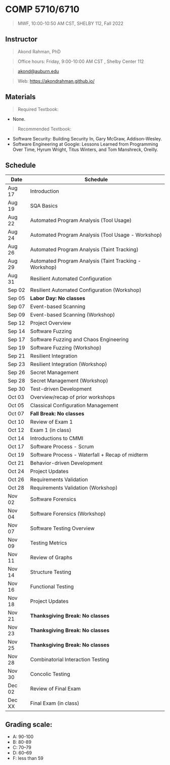 # COMP 5710/6710 
> MWF, 10:00-10:50 AM CST, SHELBY 112, Fall 2022

## Instructor 

> Akond Rahman, PhD 

> Office hours: Friday, 9:00-10:00 AM CST , Shelby Center 112 

> akond@auburn.edu 

> Web: https://akondrahman.github.io/ 




## Materials 

> Required Textbook: 
- None. 

> Recommended Textbook:  
- Software Security: Building Security In, Gary McGraw, Addison-Wesley.    
- Software Engineering at Google: Lessons Learned from Programming Over Time, Hyrum Wright, Titus Winters, and Tom Manshreck, Oreilly.    



## Schedule 


| Date    |  Schedule                                              |
|---------|--------------------------------------------------------|
| Aug 17  | Introduction                                           |
| Aug 19  | SQA Basics                                             |
| Aug 22  | Automated Program Analysis  (Tool Usage)               |
| Aug 24  | Automated Program Analysis  (Tool Usage - Workshop)    |
| Aug 26  | Automated Program Analysis  (Taint Tracking)           |
| Aug 29  | Automated Program Analysis  (Taint Tracking - Workshop)|
| Aug 31  | Resilient Automated Configuration                      |
| Sep 02  | Resilient Automated Configuration  (Workshop)          |
| Sep 05  | **Labor Day: No classes**                              |
| Sep 07  | Event-based Scanning                                   |
| Sep 09  | Event-based Scanning  (Workshop)                       |
| Sep 12  | Project Overview                                       |
| Sep 14  | Software Fuzzing                                       |
| Sep 17  | Software Fuzzing  and Chaos Engineering                |
| Sep 19  | Software Fuzzing  (Workshop)                           |
| Sep 21  | Resilient Integration                                  |
| Sep 23  | Resilient Integration    (Workshop)                    |
| Sep 26  | Secret Management                                      |
| Sep 28  | Secret Management   (Workshop)                         |  
| Sep 30  | Test-driven Development                                |                                             
| Oct 03  | Overview/recap of prior workshops                      |                 
| Oct 05  | Classical Configuration Management                     |
| Oct 07  | **Fall Break: No classes**                             |
| Oct 10  | Review of Exam 1                                       |
| Oct 12  | Exam 1 (in class)                                      |
| Oct 14  | Introductions to CMMI                                  |
| Oct 17  | Software Process - Scrum                               |
| Oct 19  | Software Process - Waterfall   + Recap of midterm      |
| Oct 21  | Behavior-driven Development                            |    
| Oct 24  | Project Updates                                        |
| Oct 26  | Requirements Validation                                |
| Oct 28  | Requirements Validation   (Workshop)                   |
| Nov 02  | Software Forensics                                     |
| Nov 04  | Software Forensics   (Workshop)                        |
| Nov 07  | Software Testing Overview                              |
| Nov 09  | Testing Metrics                                        |
| Nov 11  | Review of Graphs                                       |
| Nov 14  | Structure Testing                                      |
| Nov 16  | Functional Testing                                     |
| Nov 18  | Project Updates                                        |
| Nov 21  | **Thanksgiving Break: No classes**                     |
| Nov 23  | **Thanksgiving Break: No classes**                     |
| Nov 25  | **Thanksgiving Break: No classes**                     |
| Nov 28  | Combinatorial Interaction Testing                      |
| Nov 30  | Concolic Testing                                       |
| Dec 02  | Review of Final Exam                                   |
| Dec XX  | Final Exam (in class)                                  |

 


## Grading scale: 
  - A: 90-100 
  - B: 80-89 
  - C: 70–79 
  - D: 60–69
  - F: less than 59



